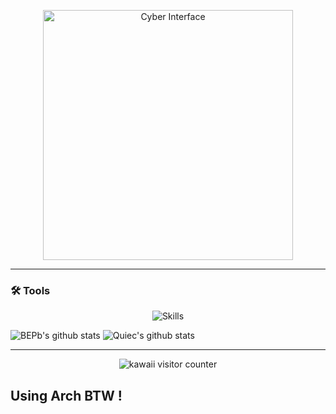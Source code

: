 
<p align="center">
  <img src="https://media.giphy.com/media/yyVph7ANKftIs/giphy.gif?cid=790b76119kfeb4sbbnu4umsp7mt1uofrkdekdk3m8rkyfved&ep=v1_gifs_search&rid=giphy.gif&ct=g" width="400" alt="Cyber Interface">
</p>

---

### 🛠️ Tools
<p align="center">
  <img src="https://skillicons.dev/icons?i=qt,python,cpp,bash,linux,git,arch" alt="Skills" />
</p>


<!--   stats + languages -->

![BEPb's github stats](https://github-readme-stats.vercel.app/api?username=mtm-x&show_icons=true&theme=radical&include_all_commits=true)  ![Quiec's github stats](https://github-readme-stats.vercel.app/api/top-langs/?username=mtm-x&theme=radical&layout=compact) 

---
<p align="center">
  <img src="https://count.getloli.com/get/@mtm-x?theme=gelbooru" alt="kawaii visitor counter">
</p>

Using Arch BTW !
---
